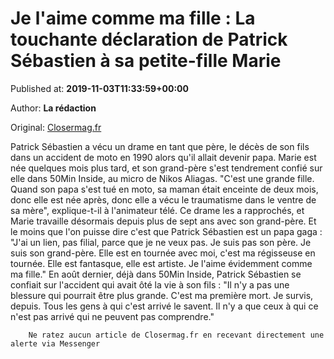 
# Je l'aime comme ma fille : La touchante déclaration de Patrick Sébastien à sa petite-fille Marie

Published at: **2019-11-03T11:33:59+00:00**

Author: **La rédaction**

Original: [Closermag.fr](https://www.closermag.fr/people/je-l-aime-comme-ma-fille-la-touchante-declaration-de-patrick-sebastien-a-sa-peti-1043603)

Patrick Sébastien a vécu un drame en tant que père, le décès de son fils dans un accident de moto en 1990 alors qu'il allait devenir papa. Marie est née quelques mois plus tard, et son grand-père s'est tendrement confié sur elle dans 50Min Inside, au micro de Nikos Aliagas.
"C'est une grande fille. Quand son papa s'est tué en moto, sa maman était enceinte de deux mois, donc elle est née après, donc elle a vécu le traumatisme dans le ventre de sa mère", explique-t-il à l'animateur télé. Ce drame les a rapprochés, et Marie travaille désormais depuis plus de sept ans avec son grand-père. Et le moins que l'on puisse dire c'est que Patrick Sébastien est un papa gaga : "J'ai un lien, pas filial, parce que je ne veux pas. Je suis pas son père. Je suis son grand-père. Elle est en tournée avec moi, c'est ma régisseuse en tournée. Elle est fantasque, elle est artiste. Je l'aime évidemment comme ma fille."
En août dernier, déjà dans 50Min Inside, Patrick Sébastien se confiait sur l'accident qui avait ôté la vie à son fils : "Il n'y a pas une blessure qui pourrait être plus grande. C'est ma première mort. Je survis, depuis. Tous les gens à qui c'est arrivé le savent. Il n'y a que ceux à qui ce n'est pas arrivé qui ne peuvent pas comprendre."

        Ne ratez aucun article de Closermag.fr en recevant directement une alerte via Messenger
      
